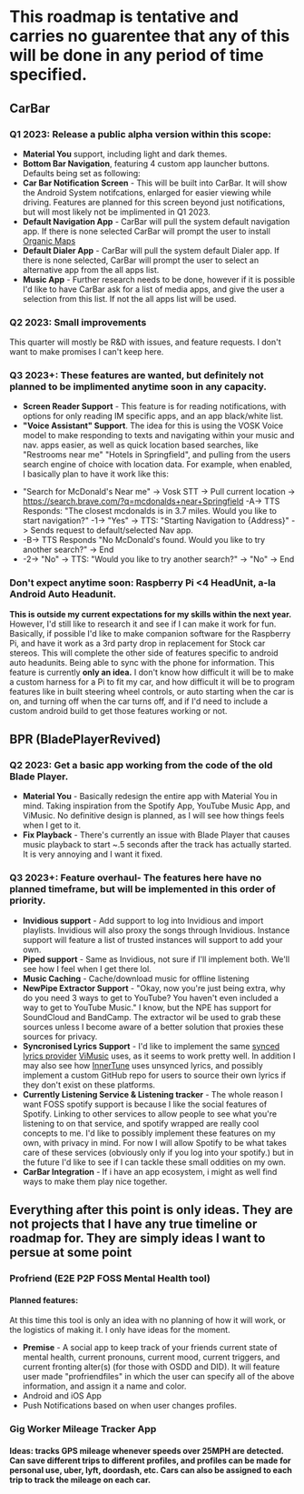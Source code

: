 # This roadmap is tentative and carries no guarentee that any of this will be done in any period of time specified.

## CarBar
### Q1 2023: Release a public alpha version within this scope:
* **Material You** support, including light and dark themes.
* **Bottom Bar Navigation**, featuring 4 custom app launcher buttons. Defaults being set as following:
* **Car Bar Notification Screen** - This will be built into CarBar. It will show the Android System notifcations, enlarged for easier viewing while driving. Features are planned for this screen beyond just notifications, but will most likely not be implimented in Q1 2023.
* **Default Navigation App** - CarBar will pull the system default navigation app. If there is none selected CarBar will prompt the user to install [Organic Maps](https://github.com/organicmaps/organicmaps)
* **Default Dialer App** - CarBar will pull the system default Dialer app. If there is none selected, CarBar will prompt the user to select an alternative app from the all apps list.
* **Music App** - Further research needs to be done, however if it is possible I'd like to have CarBar ask for a list of media apps, and give the user a selection from this list. If not the all apps list will be used.

### Q2 2023: Small improvements
This quarter will mostly be R&D with issues, and feature requests. I don't want to make promises I can't keep here.

### Q3 2023+: These features are wanted, but definitely not planned to be implimented anytime soon in any capacity.
* **Screen Reader Support** - This feature is for reading notifications, with options for only reading IM specific apps, and an app black/white list.
* **"Voice Assistant" Support**. The idea for this is using the VOSK Voice model to make responding to texts and navigating within your music and nav. apps easier, as well as quick location based searches, like "Restrooms near me" "Hotels in Springfield", and pulling from the users search engine of choice with location data. For example, when enabled, I basically plan to have it work like this:
- "Search for McDonald's Near me" -> Vosk STT -> Pull current location -> https://search.brave.com/?q=mcdonalds+near+Springfield -A-> TTS Responds: "The closest mcdonalds is in 3.7 miles. Would you like to start navigation?" -1-> "Yes" -> TTS: "Starting Navigation to {Address}" -> Sends request to default/selected Nav app.
- -B-> TTS Responds "No McDonald's found. Would you like to try another search?" -> End
- -2-> "No" -> TTS: "Would you like to try another search?" -> "No" -> End

### Don't expect anytime soon: Raspberry Pi <4 HeadUnit, a-la Android Auto Headunit.
**This is outside my current expectations for my skills within the next year.** However, I'd still like to research it and see if I can make it work for fun. Basically, if possible I'd like to make companion software for the Raspberry Pi, and have it work as a 3rd party drop in replacement for Stock car stereos. This will complete the other side of features specific to android auto headunits. Being able to sync with the phone for information. This feature is currently **only an idea.** I don't know how difficult it will be to make a custom harness for a Pi to fit my car, and how difficult it will be to program features like in built steering wheel controls, or auto starting when the car is on, and turning off when the car turns off, and if I'd need to include a custom android build to get those features working or not. 

## BPR (BladePlayerRevived)

### Q2 2023: Get a basic app working from the code of the old Blade Player.
* **Material You** - Basically redesign the entire app with Material You in mind. Taking inspiration from the Spotify App, YouTube Music App, and ViMusic. No definitive design is planned, as I will see how things feels when I get to it.
* **Fix Playback** - There's currently an issue with Blade Player that causes music playback to start ~.5 seconds after the track has actually started. It is very annoying and I want it fixed.

### Q3 2023+: Feature overhaul- The features here have no planned timeframe, but will be implemented in this order of priority.
* **Invidious support** - Add support to log into Invidious and import playlists. Invidious will also proxy the songs through Invidious. Instance support will feature a list of trusted instances will support to add your own.
* **Piped support** - Same as Invidious, not sure if I'll implement both. We'll see how I feel when I get there lol.
* **Music Caching** - Cache/download music for offline listening 
* **NewPipe Extractor Support** - "Okay, now you're just being extra, why do you need 3 ways to get to YouTube? You haven't even included a way to get to YouTube Music." I know, but the NPE has support for SoundCloud and BandCamp. The extractor wil be used to grab these sources unless I become aware of a better solution that proxies these sources for privacy.
* **Syncronised Lyrics Support** - I'd like to implement the same [synced lyrics provider](https://www.kugou.com/) [ViMusic](https://github.com/vfsfitvnm/ViMusic/) uses, as it seems to work pretty well. In addition I may also see how [InnerTune](https://github.com/z-huang/InnerTune) uses unsynced lyrics, and possibly implement a custom GitHub repo for users to source their own lyrics if they don't exist on these platforms.
* **Currently Listening Service & Listening tracker** - The whole reason I want FOSS spotify support is because I like the social features of Spotify. Linking to other services to allow people to see what you're listening to on that service, and spotify wrapped are really cool concepts to me. I'd like to possibly implement these features on my own, with privacy in mind. For now I will allow Spotify to be what takes care of these services (obviously only if you log into your spotify.) but in the future I'd like to see if I can tackle these small oddities on my own.
* **CarBar Integration** - If i have an app ecosystem, i might as well find ways to make them play nice together.

## Everything after this point is only ideas. They are not projects that I have any true timeline or roadmap for. They are simply ideas I want to persue at **some point**

### Profriend (E2E P2P FOSS Mental Health tool)
#### Planned features:
At this time this tool is only an idea with no planning of how it will work, or the logistics of making it. I only have ideas for the moment.
* **Premise** - A social app to keep track of your friends current state of mental health, current pronouns, current mood, current triggers, and current fronting alter(s) (for those with OSDD and DID). It will feature user made "profriendfiles" in which the user can specify all of the above information, and assign it a name and color.
* Android and iOS App
* Push Notifications based on when user changes profiles.

### Gig Worker Mileage Tracker App
#### Ideas: tracks GPS mileage whenever speeds over 25MPH are detected. Can save different trips to different profiles, and profiles can be made for personal use, uber, lyft, doordash, etc. Cars can also be assigned to each trip to track the mileage on each car.
